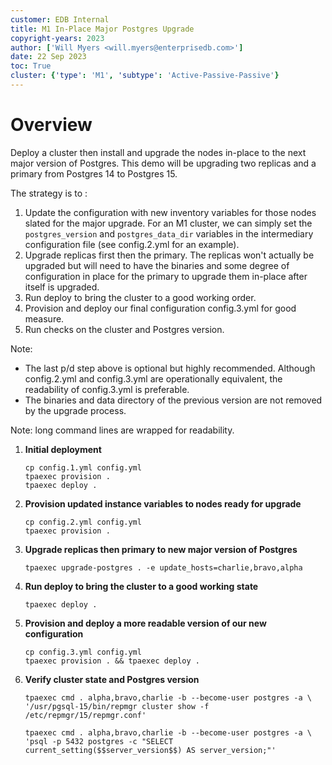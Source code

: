 ```yaml
---
customer: EDB Internal
title: M1 In-Place Major Postgres Upgrade
copyright-years: 2023
author: ['Will Myers <will.myers@enterprisedb.com>']
date: 22 Sep 2023
toc: True
cluster: {'type': 'M1', 'subtype': 'Active-Passive-Passive'}
---
```


# Overview

Deploy a cluster then install and upgrade the nodes in-place to the 
next major version of Postgres. This demo will be upgrading two replicas
and a primary from Postgres 14 to Postgres 15.

The strategy is to :
1) Update the configuration with new inventory variables
for those nodes slated for the major upgrade. For an M1 cluster, we can 
simply set the `postgres_version` and `postgres_data_dir` variables in 
the intermediary configuration file (see config.2.yml for an example).
2) Upgrade replicas first then the primary. The replicas won't actually be
upgraded but will need to have the binaries and some degree of configuration
in place for the primary to upgrade them in-place after itself is upgraded.
3) Run deploy to bring the cluster to a good working order.
4) Provision and deploy our final configuration config.3.yml for good measure. 
5) Run checks on the cluster and Postgres version.

Note: 
- The last p/d step above is optional but highly recommended. Although config.2.yml
and config.3.yml are operationally equivalent, the readability of config.3.yml is
preferable. 
- The binaries and data directory of the previous version are not removed
by the upgrade process. 

Note: long command lines are wrapped for readability.


1.  **Initial deployment**

    ```
    cp config.1.yml config.yml
    tpaexec provision .
    tpaexec deploy .
    ```

2.  **Provision updated instance variables to nodes ready for upgrade**

    ```
    cp config.2.yml config.yml
    tpaexec provision .   
    ```

3.  **Upgrade replicas then primary to new major version of Postgres**

    ```
    tpaexec upgrade-postgres . -e update_hosts=charlie,bravo,alpha
    ```

4.  **Run deploy to bring the cluster to a good working state**

    ```
    tpaexec deploy .
    ```

5.  **Provision and deploy a more readable version of our new configuration**

    ```
    cp config.3.yml config.yml
    tpaexec provision . && tpaexec deploy .
    ```

6.  **Verify cluster state and Postgres version**

    ```
    tpaexec cmd . alpha,bravo,charlie -b --become-user postgres -a \
    '/usr/pgsql-15/bin/repmgr cluster show -f /etc/repmgr/15/repmgr.conf'

    tpaexec cmd . alpha,bravo,charlie -b --become-user postgres -a \
    'psql -p 5432 postgres -c "SELECT current_setting($$server_version$$) AS server_version;"'
    ```
